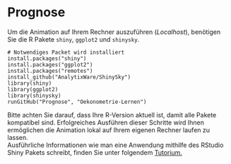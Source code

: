 Prognose
============

Um die Animation auf Ihrem Rechner auszuführen (_Localhost_), benötigen Sie die R Pakete `shiny`, `ggplot2` und `shinysky`. 

```
# Notwendiges Packet wird installiert
install.packages("shiny")
install.packages("ggplot2")
install.packages("remotes")
install_github("AnalytixWare/ShinySky")
library(shiny)
library(ggplot2)
library(shinysky)
runGitHub("Prognose", "Oekonometrie-Lernen")
```

Bitte achten Sie darauf, dass Ihre R-Version aktuell ist, damit alle Pakete kompatibel sind.
Erfolgreiches Ausführen dieser Schritte wird Ihnen ermöglichen die Animation lokal auf Ihrem eigenen Rechner laufen zu lassen.   
Ausführliche Informationen wie man eine Anwendung mithilfe des RStudio Shiny Pakets schreibt, finden Sie unter folgendem [Tutorium.](http://shiny.rstudio.com/tutorial/)


